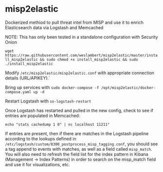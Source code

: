 # misp2elastic
Dockerized methiod to pull threat intel from MISP and use it to enrich Elasticsearch data via Logstash and Memcached 

NOTE: This has only been tested in a standalone configuration with Security Onion

`wget https://raw.githubusercontent.com/weslambert/misp2elastic/master/install_misp2elastic && sudo chmod +x install_misp2elastic && sudo ./install_misp2elastic`

Modify `/etc/misp2elastic/misp2elastic.conf` with appropriate connection details (URL/APIKEY).`

Bring up services with `sudo docker-compose -f /opt/misp2elastic/docker-compose.yaml up -d`

Restart Logstash with `so-logstash-restart`

Once Logstash has restarted and pulled in the new config, check to see if entries are populated in Memcached:

`echo "stats cachedump 1 0" | nc localhost 11211"`

If entries are present, then if there are matches in the Logstash pipeline according to the lookups defined in `/etc/logstash/custom/8300_postprocess_misp_tagging.conf`, you should see a tag append to events with matches, as well as a field called `misp_match`.  You will also need to refresh the field list for the index pattern in Kibana (Management -> Index Patterns) in order to search on the misp_match field and use it for visualizations, etc.

